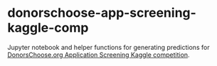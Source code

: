 # donorschoose-app-screening-kaggle-comp

Jupyter notebook and helper functions for generating predictions for [DonorsChoose.org Application Screening Kaggle competition](https://www.kaggle.com/c/donorschoose-application-screening).

